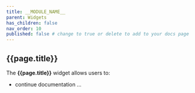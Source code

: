 ```yaml
---
title: __MODULE_NAME__
parent: Widgets
has_children: false
nav_order: 10
published: false # change to true or delete to add to your docs page
---
```


## {{page.title}}

The **{{page.title}}** widget allows users to:

- continue documentation ...
